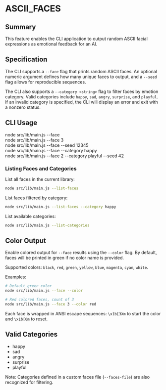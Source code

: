 # ASCII_FACES

## Summary

This feature enables the CLI application to output random ASCII facial expressions as emotional feedback for an AI.

## Specification

The CLI supports a `--face` flag that prints random ASCII faces. An optional numeric argument defines how many unique faces to output, and a `--seed` flag allows for reproducible sequences.

The CLI also supports a `--category <string>` flag to filter faces by emotion category. Valid categories include `happy`, `sad`, `angry`, `surprise`, and `playful`. If an invalid category is specified, the CLI will display an error and exit with a nonzero status.

## CLI Usage

node src/lib/main.js --face  
node src/lib/main.js --face 3  
node src/lib/main.js --face --seed 12345  
node src/lib/main.js --face --category happy  
node src/lib/main.js --face 2 --category playful --seed 42  

### Listing Faces and Categories

List all faces in the current library:  
```bash
node src/lib/main.js --list-faces
```

List faces filtered by category:  
```bash
node src/lib/main.js --list-faces --category happy
```

List available categories:  
```bash
node src/lib/main.js --list-categories
```

## Color Output

Enable colored output for `--face` results using the `--color` flag. By default, faces will be printed in green if no color name is provided.

Supported colors: `black`, `red`, `green`, `yellow`, `blue`, `magenta`, `cyan`, `white`.

Examples:
```bash
# Default green color
node src/lib/main.js --face --color

# Red colored faces, count of 3
node src/lib/main.js --face 3 --color red
```
Each face is wrapped in ANSI escape sequences: `\x1b[3Xm` to start the color and `\x1b[0m` to reset.

## Valid Categories

- happy  
- sad  
- angry  
- surprise  
- playful  

Note: Categories defined in a custom faces file (`--faces-file`) are also recognized for filtering.